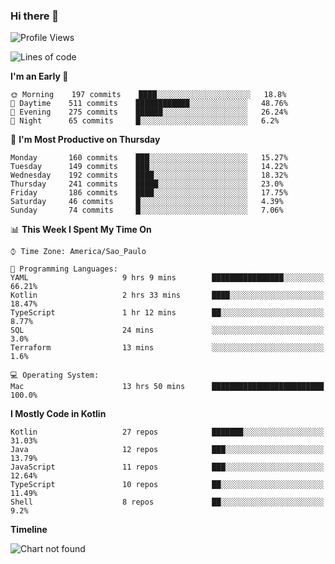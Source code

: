 ### Hi there 👋

<!--
**fernandonogueira/fernandonogueira** is a ✨ _special_ ✨ repository because its `README.md` (this file) appears on your GitHub profile.

Here are some ideas to get you started:

- 🔭 I’m currently working on ...
- 🌱 I’m currently learning ...
- 👯 I’m looking to collaborate on ...
- 🤔 I’m looking for help with ...
- 💬 Ask me about ...
- 📫 How to reach me: ...
- 😄 Pronouns: ...
- ⚡ Fun fact: ...
-->

<!--START_SECTION:waka-->
![Profile Views](http://img.shields.io/badge/Profile%20Views-1-blue)

![Lines of code](https://img.shields.io/badge/From%20Hello%20World%20I%27ve%20Written-606308%20lines%20of%20code-blue)

**I'm an Early 🐤** 

```text
🌞 Morning    197 commits    ████░░░░░░░░░░░░░░░░░░░░░   18.8% 
🌆 Daytime    511 commits    ████████████░░░░░░░░░░░░░   48.76% 
🌃 Evening    275 commits    ██████░░░░░░░░░░░░░░░░░░░   26.24% 
🌙 Night      65 commits     █░░░░░░░░░░░░░░░░░░░░░░░░   6.2%

```
📅 **I'm Most Productive on Thursday** 

```text
Monday       160 commits    ███░░░░░░░░░░░░░░░░░░░░░░   15.27% 
Tuesday      149 commits    ███░░░░░░░░░░░░░░░░░░░░░░   14.22% 
Wednesday    192 commits    ████░░░░░░░░░░░░░░░░░░░░░   18.32% 
Thursday     241 commits    █████░░░░░░░░░░░░░░░░░░░░   23.0% 
Friday       186 commits    ████░░░░░░░░░░░░░░░░░░░░░   17.75% 
Saturday     46 commits     █░░░░░░░░░░░░░░░░░░░░░░░░   4.39% 
Sunday       74 commits     █░░░░░░░░░░░░░░░░░░░░░░░░   7.06%

```


📊 **This Week I Spent My Time On** 

```text
⌚︎ Time Zone: America/Sao_Paulo

💬 Programming Languages: 
YAML                     9 hrs 9 mins        ████████████████░░░░░░░░░   66.21% 
Kotlin                   2 hrs 33 mins       ████░░░░░░░░░░░░░░░░░░░░░   18.47% 
TypeScript               1 hr 12 mins        ██░░░░░░░░░░░░░░░░░░░░░░░   8.77% 
SQL                      24 mins             ░░░░░░░░░░░░░░░░░░░░░░░░░   3.0% 
Terraform                13 mins             ░░░░░░░░░░░░░░░░░░░░░░░░░   1.6%

💻 Operating System: 
Mac                      13 hrs 50 mins      █████████████████████████   100.0%

```

**I Mostly Code in Kotlin** 

```text
Kotlin                   27 repos            ███████░░░░░░░░░░░░░░░░░░   31.03% 
Java                     12 repos            ███░░░░░░░░░░░░░░░░░░░░░░   13.79% 
JavaScript               11 repos            ███░░░░░░░░░░░░░░░░░░░░░░   12.64% 
TypeScript               10 repos            ██░░░░░░░░░░░░░░░░░░░░░░░   11.49% 
Shell                    8 repos             ██░░░░░░░░░░░░░░░░░░░░░░░   9.2%

```


**Timeline**

![Chart not found](https://raw.githubusercontent.com/fernandonogueira/fernandonogueira/master/charts/bar_graph.png) 


<!--END_SECTION:waka-->
